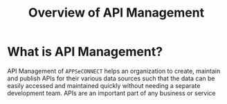 ﻿---
title: "Overview of API Management"
toc: true
tag: developers
category: "API Management"
---

# What is API Management?

API Management of `APPSeCONNECT` helps an organization to create, maintain and publish APIs for their various data sources such that the data can be easily accessed and maintained quickly without needing 
a separate development team. APIs are an important part of any business or service